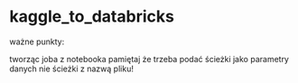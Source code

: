 # kaggle_to_databricks
ważne punkty:

tworząc joba z notebooka pamiętaj że trzeba podać ścieżki jako parametry danych nie ścieżki z nazwą pliku!

